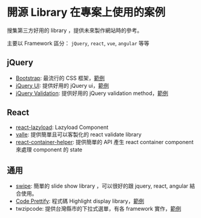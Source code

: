 # 開源 Library 在專案上使用的案例

搜集第三方好用的 library ，提供未來製作網站時的參考。

主要以 Framework 區分： `jQuery`, `react`, `vue`, `angular` 等等

## jQuery

- [Bootstrap](http://getbootstrap.com/): 最流行的 CSS 框架，[範例](lib/bootstrap.md)
- [jQuery UI](https://jqueryui.com/): 提供好用的 jQuery ui，[範例](lib/jqueryui.md)
- [jQuery Validation](https://jqueryvalidation.org/): 提供好用的 jQuery validation method，[範例](lib/validation.md)

## React

- [react-lazyload](https://github.com/jasonslyvia/react-lazyload): Lazyload Component
- [valle](https://github.com/jessy1092/valle): 提供簡單且可以客製化的 react validate library
- [react-container-helper](https://github.com/jessy1092/react-container-helper): 提供簡單的 API 產生 react container component 來處理 component 的 state

## 通用

- [swipe](http://lyfeyaj.github.io/swipe/): 簡單的 slide show library ，可以很好的跟 jquery, react, angular 結合使用。
- [Code Prettify](https://github.com/google/code-prettify): 程式碼 Highlight display library，[範例](lib/prettify.md)
- twzipcode: 提供台灣縣市的下拉式選單，有各 framework 實作，[範例](lib/twzipcode)
